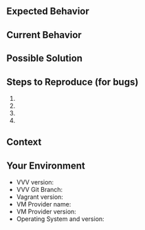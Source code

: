 <!--- Hello! Thanks for using VVV and taking the time to open an issue. -->
<!--- Please use the Title field to provide a clear summary of the issue. -->

<!-- What follows is a request for information that will go a long way in helping anyone
contributing to the VVV project to follow along with your bug, enhancement, or feature
request. Anything written in an HTML comment (like this paragraph) will not be shown
when the issue is published. Use the Preview link to see the final version before submitting. --->

## Expected Behavior
<!--- If you're describing a bug, tell us what should happen -->
<!--- If you're suggesting a change/improvement, tell us how it should work -->

## Current Behavior
<!--- If describing a bug, tell us what happens instead of the expected behavior -->
<!--- If suggesting a change/improvement, explain the difference from current behavior -->

## Possible Solution
<!--- Not obligatory, but suggest a fix/reason for the bug, -->
<!--- or ideas how to implement the addition or change -->

## Steps to Reproduce (for bugs)
<!--- Provide a link to a live example, or an unambiguous set of steps to -->
<!--- reproduce this bug. Include code to reproduce, if relevant -->
1.
2.
3.
4.

<!-- If there is an issue during provisioning, it can often be helpful to see a full log of
the output displayed during provisioning. If this is available, please copy and paste the
log into a gist at gist.github.com and paste the link here. -->

## Context
<!--- How has this issue affected you? What are you trying to accomplish? -->
<!--- Providing context helps us come up with a solution that is most useful in the real world -->

## Your Environment
<!--- Include as many relevant details about the environment you experienced the bug in -->
* VVV version: <!-- don't forget the point releases -->
* VVV Git Branch: <!-- master, develop, zip download? -->
* Vagrant version:
* VM Provider name: <!-- This is likely VirtualBox, but VVV supports Parallels and VMWare Fusion as well. -->
* VM Provider version:
* Operating System and version:
